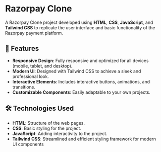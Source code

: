 # Razorpay Clone

A Razorpay Clone project developed using **HTML**, **CSS**, **JavaScript**, and **Tailwind CSS** to replicate the user interface and basic functionality of the Razorpay payment platform.

## 🚀 Features

- **Responsive Design**: Fully responsive and optimized for all devices (mobile, tablet, and desktop).
- **Modern UI**: Designed with Tailwind CSS to achieve a sleek and professional look.
- **Interactive Elements**: Includes interactive buttons, animations, and transitions.
- **Customizable Components**: Easily adaptable to your own projects.

## 🛠️ Technologies Used

- **HTML**: Structure of the web pages.
- **CSS**: Basic styling for the project.
- **JavaScript**: Adding interactivity to the project.
- **Tailwind CSS**: Streamlined and efficient styling framework for modern UI components
